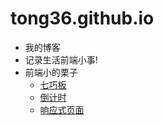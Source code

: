# tong36.github.io
- 我的博客
- 记录生活前端小事!
- 前端小的栗子
  - [七巧板](http://zhibo36.me/canvas/tangram.html)
  - [倒计时](http://zhibo36.me/canvas/countdown.html)
  - [响应式页面](http://zhibo36.me/responsive/ue.html)
